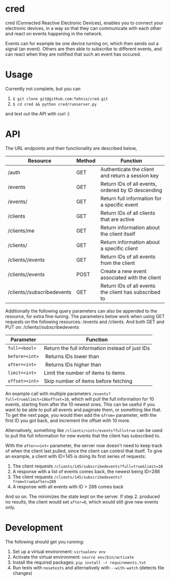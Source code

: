 cred
====
cred (Connected Reactive Electronic Devices), enables you to connect your
electronic devices, in a way so that they can communicate with each other
and react on events happening in the network.

Events can for example be one device turning on, which then sends out a
signal (an event). Others are then able to subscribe to different events,
and can react when they are notified that such an event has occured.


Usage
=====
Currently not complete, but you can
1. `$ git clone git@github.com:Tehnix/cred.git`
2. `$ cd cred && python cred/runserver.py`

and test out the API with curl :)


API
=====
The URL endpoints and their functionality are described below,

| Resource                        | Method | Function  |
|---------------------------------|--------|-----------|
| /auth                           | GET    | Authenticate the client and return a session key |
| /events                         | GET    | Return IDs of all events, ordered by ID descending |
| /events/<int>                   | GET    | Return full information for a specific event |
| /clients                        | GET    | Return IDs of all clients that are active |
| /clients/me                     | GET    | Return information about the client itself |
| /clients/<int>                  | GET    | Return information about a specific client |
| /clients/<int>/events           | GET    | Return IDs of all events from the client  |
| /clients/<int>/events           | POST   | Create a new event associated with the client |
| /clients/<int>/subscribedevents | GET    | Return IDs of all events the client has subscribed to |

Additionally the following query parameters can also be appended to the
resource, for extra fine-tuning. The parameters below work when using GET
requests on the following resources: /events and /clients. And both GET and PUT
on: /clients/<int>/subscribedevents

| Parameter      | Function                                           |
|----------------|----------------------------------------------------|
| `full=<bool>`  | Return the full information instead of just IDs    |
| `before=<int>` | Returns IDs lower than <int>                       |
| `after=<int>`  | Returns IDs higher than <int>                      |
| `limit=<int>`  | Limit the number of items to <int> items           |
| `offset=<int>` | Skip <int> number of items before fetching         |

An example call with multiple parameters `/events?full=true&limit=10&offset=10`,
which will pull the full information for 10 events, starting from after the 10
newest ones. This can be useful if you want to be able to pull all events and
paginate them, or something like that. To get the next page, you would then add
the `&from=` parameter, with the first ID you got back, and increment the offset
with 10 more.

Alternatively, something like `/clients/<int>/events?full=true` can be used to
pull the full information for new events that the client has subscribed to.

With the `after=<int>` parameter, the server now doesn't need to keep track of
when the client last pulled, since the client can control that itself. To give
an example, a client with ID=145 is doing its first series of requests:

1. The client requests `/clients/145/subscribedevents?full=true&limit=10`
2. A response with a list of events comes back, the newest being ID=288
3. The client requests `/clients/145/subscribedevents?from=true&after=288`
4. A response with all events with ID > 288 comes back

And so on. The minimizes the state kept on the server. If step 2. produced no
results, the client would set `after=0`, which would still give new events only.


Development
=====
The following should get you running:

1. Set up a virtual environment: `virtualenv env`
2. Activate the virtual environment: `source env/bin/activate`
3. Install the required packages: `pip install -r requirements.txt`
4. Run tests with `nosetests` and alternatively with `--with-watch` (detects file changes)
